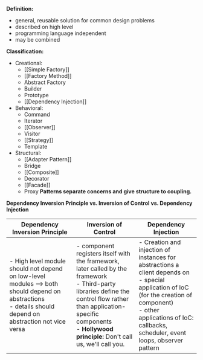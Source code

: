 
**Definition:**
- general, reusable solution for common design problems
- described on high level
- programming language independent
- may be combined

**Classification:**
- Creational:
	- [[Simple Factory]]
	- [[Factory Method]]
	- Abstract Factory
	- Builder
	- Prototype
	- [[Dependency Injection]]
- Behavioral:
	- Command
	- Iterator
	- [[Observer]]
	- Visitor
	- [[Strategy]]
	- Template
- Structural:
	- [[Adapter Pattern]]
	- Bridge
	- [[Composite]]
	- Decorator
	- [[Facade]]
	- Proxy
**Patterns separate concerns and give structure to coupling.**


**Dependency Inversion Principle vs. Inversion of Control vs. Dependency Injection**

| Dependency Inversion Principle                                                                                                                             | Inversion of Control                                                                                                                                                                                                                        | Dependency Injection                                                                                                                                                                                                           |
| ---------------------------------------------------------------------------------------------------------------------------------------------------------- | ------------------------------------------------------------------------------------------------------------------------------------------------------------------------------------------------------------------------------------------- | ------------------------------------------------------------------------------------------------------------------------------------------------------------------------------------------------------------------------------ |
| - High level module should not depend on low-level modules --> both should depend on abstractions<br>- details should depend on abstraction not vice versa | - component registers itself with the framework, later called by the framework<br>- Third-party libraries define the  control flow rather than application-specific components<br>- **Hollywood principle:** Don't call us, we'll call you. | - Creation and injection of instances for abstractions a client depends on<br>- special application of IoC (for the creation of component)<br>- other applications of IoC: callbacks, scheduler, event loops, observer pattern |

